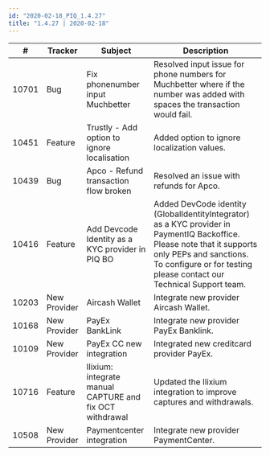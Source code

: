 ```yaml
--- 
id: "2020-02-18_PIQ_1.4.27"
title: "1.4.27 | 2020-02-18"
--- 
```



| #     | Tracker      | Subject                                          | Description                                                                                                                                                                                                                                                        |
|-------|--------------|--------------------------------------------------|--------------------------------------------------------------------------------------------------------------------------------------------------------------------------------------------------------------------------------------------------------------------|
| 10701 | Bug          | Fix phonenumber input Muchbetter                 | Resolved input issue for phone   numbers for Muchbetter where if the number was added with spaces the   transaction would fail.                                                                                                                                    |
| 10451 | Feature      | Trustly - Add option to ignore localisation      | Added option to ignore localization   values.   |
| 10439 | Bug          | Apco - Refund transaction flow broken            | Resolved an issue with refunds for   Apco.                                                                                                                                                                                                                         |
| 10416 | Feature      | Add Devcode Identity as a KYC provider in PIQ BO | Added DevCode identity   (GlobalIdentityIntegrator) as a KYC provider in PaymentIQ Backoffice. Please   note that it supports only PEPs and sanctions. To configure or for testing   please contact our Technical Support team.                                    |
| 10203 | New Provider | Aircash Wallet                                   | Integrate new provider Aircash   Wallet.     |
| 10168 | New Provider | PayEx BankLink                                   | Integrate new provider PayEx   Banklink.       |
| 10109 | New Provider | PayEx CC  new   integration                      | Integrated new creditcard provider   PayEx.     |
| 10716 | Feature      | Ilixium: integrate manual CAPTURE and fix OCT withdrawal | Updated the Ilixium integration to improve captures and withdrawals. |
| 10508 | New Provider | Paymentcenter integration                       | Integrate new provider PaymentCenter.         |